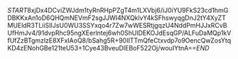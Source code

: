 $START$8xjDx4DCviZWJdm1tyRnRHpPZgT4m1LXVbj6/iJ0iYU9FkS23cd1hmGDBKKxAn1oD6QHQmNEVmF2sgJJWI4NXQklvY4kSFhswyqgDnJ2tY4XyZTMUEldR3TLiiSIIJsU0WU3SSYxqo4r7Zw7wWESRtjgqzU4NddPmHJJxRCvBUfHmJv4/91dvpRhc95ngXEerlntej6wh0ShUlDEKOJdEsqGP/ALFuDaMQp1kVfUfZzBTgmzlzE8XFxIAoQ8/bSahg5R+90IITTmQfeCtxvdp7o9OencQwZosYtqKD4zENohGBe121teU53+1Cye43BveuDIEBoF522Oj/wouIYtnA==$END$